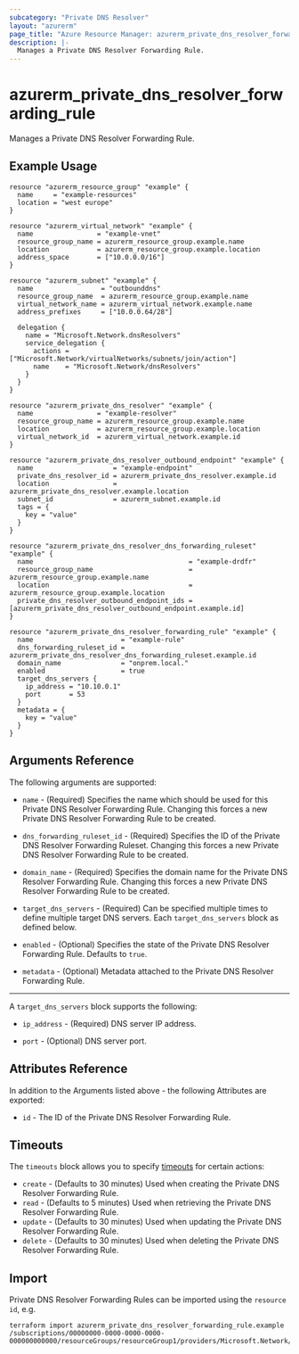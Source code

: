 ```yaml
---
subcategory: "Private DNS Resolver"
layout: "azurerm"
page_title: "Azure Resource Manager: azurerm_private_dns_resolver_forwarding_rule"
description: |-
  Manages a Private DNS Resolver Forwarding Rule.
---
```


# azurerm_private_dns_resolver_forwarding_rule

Manages a Private DNS Resolver Forwarding Rule.

## Example Usage

```hcl
resource "azurerm_resource_group" "example" {
  name     = "example-resources"
  location = "west europe"
}

resource "azurerm_virtual_network" "example" {
  name                = "example-vnet"
  resource_group_name = azurerm_resource_group.example.name
  location            = azurerm_resource_group.example.location
  address_space       = ["10.0.0.0/16"]
}

resource "azurerm_subnet" "example" {
  name                 = "outbounddns"
  resource_group_name  = azurerm_resource_group.example.name
  virtual_network_name = azurerm_virtual_network.example.name
  address_prefixes     = ["10.0.0.64/28"]

  delegation {
    name = "Microsoft.Network.dnsResolvers"
    service_delegation {
      actions = ["Microsoft.Network/virtualNetworks/subnets/join/action"]
      name    = "Microsoft.Network/dnsResolvers"
    }
  }
}

resource "azurerm_private_dns_resolver" "example" {
  name                = "example-resolver"
  resource_group_name = azurerm_resource_group.example.name
  location            = azurerm_resource_group.example.location
  virtual_network_id  = azurerm_virtual_network.example.id
}

resource "azurerm_private_dns_resolver_outbound_endpoint" "example" {
  name                    = "example-endpoint"
  private_dns_resolver_id = azurerm_private_dns_resolver.example.id
  location                = azurerm_private_dns_resolver.example.location
  subnet_id               = azurerm_subnet.example.id
  tags = {
    key = "value"
  }
}

resource "azurerm_private_dns_resolver_dns_forwarding_ruleset" "example" {
  name                                       = "example-drdfr"
  resource_group_name                        = azurerm_resource_group.example.name
  location                                   = azurerm_resource_group.example.location
  private_dns_resolver_outbound_endpoint_ids = [azurerm_private_dns_resolver_outbound_endpoint.example.id]
}

resource "azurerm_private_dns_resolver_forwarding_rule" "example" {
  name                      = "example-rule"
  dns_forwarding_ruleset_id = azurerm_private_dns_resolver_dns_forwarding_ruleset.example.id
  domain_name               = "onprem.local."
  enabled                   = true
  target_dns_servers {
    ip_address = "10.10.0.1"
    port       = 53
  }
  metadata = {
    key = "value"
  }
}
```

## Arguments Reference

The following arguments are supported:

* `name` - (Required) Specifies the name which should be used for this Private DNS Resolver Forwarding Rule. Changing this forces a new Private DNS Resolver Forwarding Rule to be created.

* `dns_forwarding_ruleset_id` - (Required) Specifies the ID of the Private DNS Resolver Forwarding Ruleset. Changing this forces a new Private DNS Resolver Forwarding Rule to be created.

* `domain_name` - (Required) Specifies the domain name for the Private DNS Resolver Forwarding Rule. Changing this forces a new Private DNS Resolver Forwarding Rule to be created.

* `target_dns_servers` - (Required) Can be specified multiple times to define multiple target DNS servers. Each `target_dns_servers` block as defined below.

* `enabled` - (Optional) Specifies the state of the Private DNS Resolver Forwarding Rule. Defaults to `true`.

* `metadata` - (Optional) Metadata attached to the Private DNS Resolver Forwarding Rule.

---

A `target_dns_servers` block supports the following:

* `ip_address` - (Required) DNS server IP address.

* `port` - (Optional) DNS server port.

## Attributes Reference

In addition to the Arguments listed above - the following Attributes are exported:

* `id` - The ID of the Private DNS Resolver Forwarding Rule.

## Timeouts

The `timeouts` block allows you to specify [timeouts](https://www.terraform.io/docs/configuration/resources.html#timeouts) for certain actions:

* `create` - (Defaults to 30 minutes) Used when creating the Private DNS Resolver Forwarding Rule.
* `read` - (Defaults to 5 minutes) Used when retrieving the Private DNS Resolver Forwarding Rule.
* `update` - (Defaults to 30 minutes) Used when updating the Private DNS Resolver Forwarding Rule.
* `delete` - (Defaults to 30 minutes) Used when deleting the Private DNS Resolver Forwarding Rule.

## Import

Private DNS Resolver Forwarding Rules can be imported using the `resource id`, e.g.

```shell
terraform import azurerm_private_dns_resolver_forwarding_rule.example /subscriptions/00000000-0000-0000-0000-000000000000/resourceGroups/resourceGroup1/providers/Microsoft.Network/dnsForwardingRulesets/dnsForwardingRuleset1/forwardingRules/forwardingRule1
```
